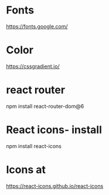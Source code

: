 


# Fonts

https://fonts.google.com/

# Color

https://cssgradient.io/

# react router

npm install react-router-dom@6

# React icons- install 

npm install react-icons

# Icons at

https://react-icons.github.io/react-icons

